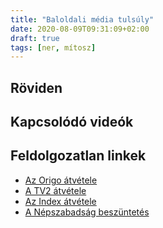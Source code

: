 ```yaml
---
title: "Baloldali média tulsúly"
date: 2020-08-09T09:31:09+02:00
draft: true
tags: [ner, mítosz]
---
```


## Röviden

## Kapcsolódó videók

## Feldolgozatlan linkek

- [Az Origo átvétele](https://hu.wikipedia.org/wiki/Origo.hu)
- [A TV2 átvétele](https://hu.wikipedia.org/wiki/TV2_(Magyarorsz%C3%A1g))
- [Az Index átvétele](https://444.hu/tag/index)
- [A Népszabadság beszüntetés](https://hu.wikipedia.org/wiki/N%C3%A9pszabads%C3%A1g)
